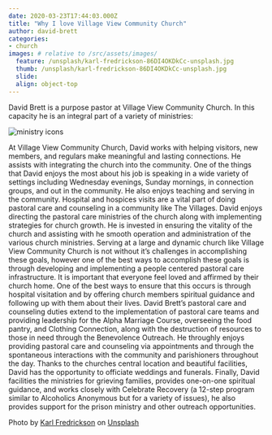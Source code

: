 ```yaml
---
date: 2020-03-23T17:44:03.000Z
title: "Why I love Village View Community Church"
author: david-brett
categories:
- church
images: # relative to /src/assets/images/
  feature: /unsplash/karl-fredrickson-86DI4OKDkCc-unsplash.jpg
  thumb: /unsplash/karl-fredrickson-86DI4OKDkCc-unsplash.jpg
  slide:
  align: object-top
---
```

David Brett is a purpose pastor at Village View Community Church. In this capacity he is an integral part of a variety of ministries:
<!-- more --> 
![ministry icons](/assets/images/icons.png "a group of icons representing ministry areas in iconographic form")  

At Village View Community Church, David works with helping visitors, new members, and regulars make meaningful and lasting connections. He assists with integrating the church into the community. One of the things that David enjoys the most about his job is speaking in a wide variety of settings including Wednesday evenings, Sunday mornings, in connection groups, and out in the community. He also enjoys teaching and serving in the community. Hospital and hospices visits are a vital part of doing pastoral care and counseling in a community like The Villages. David enjoys directing the pastoral care ministries of the church along with implementing strategies for church growth. He is invested in ensuring the vitality of the church and assisting with he smooth operation and administration of the various church ministries. Serving at a large and dynamic church like Village View Community Church is not without it’s challenges in accomplishing these goals, however one of the best ways to accomplish these goals is through developing and implementing a people centered pastoral care infrastructure. It is important that everyone feel loved and affirmed by their church home. One of the best ways to ensure that this occurs is through hospital visitation and by offering church members spiritual guidance and following up with them about their lives. David Brett’s pastoral care and counseling duties extend to the implementation of pastoral care teams and providing leadership for the Alpha Marriage Course, overseeing the food pantry, and Clothing Connection, along with the destruction of resources to those in need through the Benevolence Outreach. He throughly enjoys providing pastoral care and counseling via appointments and through the spontaneous interactions with the community and parishioners throughout the day. Thanks to the churches central location and beautiful facilities, David has the opportunity to officiate weddings and funerals. Finally, David facilities the ministries for grieving families, provides one-on-one spiritual guidance, and works closely with Celebrate Recovery (a 12-step program similar to Alcoholics Anonymous but for a variety of issues), he also provides support for the prison ministry and other outreach opportunities.

<!-- more -->
Photo by <a href="https://unsplash.com/@kfred?utm_content=creditCopyText&utm_medium=referral&utm_source=unsplash">Karl Fredrickson</a> on <a href="https://unsplash.com/photos/man-sitting-on-pew-chair-86DI4OKDkCc?utm_content=creditCopyText&utm_medium=referral&utm_source=unsplash">Unsplash</a>
      
